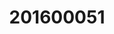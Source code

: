 ---
layout: post
inst: University of Twente
title: 201600051
degree: MSc.
name: Software Security
years: 2024
year: 1
fulltime: 'true'
---